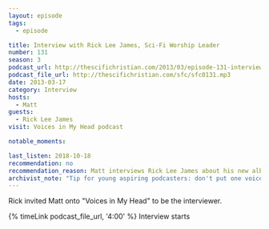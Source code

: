 ```yaml
---
layout: episode
tags:
  - episode

title: Interview with Rick Lee James, Sci-Fi Worship Leader
number: 131
season: 3
podcast_url: http://thescifichristian.com/2013/03/episode-131-interview-with-rick-lee-james-sci-fi-worship-leader/
podcast_file_url: http://thescifichristian.com/sfc/sfc0131.mp3
date: 2013-03-17
category: Interview
hosts:
  - Matt
guests:
  - Rick Lee James
visit: Voices in My Head podcast

notable_moments:

last_listen: 2018-10-18
recommendation: no
recommendation_reason: Matt interviews Rick Lee James about his new album. 
archivist_note: "Tip for young aspiring podcasters: don't put one voice on the left channel and one voice on the right. Some people listen with only one earbud."
---
```


Rick invited Matt onto "Voices in My Head" to be the interviewer.

{% timeLink podcast_file_url, '4:00' %} Interview starts
